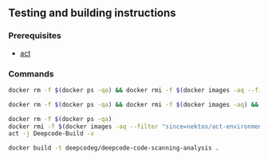## Testing and building instructions

### Prerequisites

- [act](https://github.com/nektos/act)

### Commands

```bash
docker rm -f $(docker ps -qa) && docker rmi -f $(docker images -aq --filter "since=nektos/act-environments-ubuntu:18.04") && act -j Deepcode-Build -v

docker rm -f $(docker ps -qa) && docker rmi -f $(docker images -aq) && act -j Deepcode-Build -v

docker rm -f $(docker ps -qa)
docker rmi -f $(docker images -aq --filter "since=nektos/act-environments-ubuntu:18.04")
act -j Deepcode-Build -v

docker build -t deepcodeg/deepcode-code-scanning-analysis .
````
